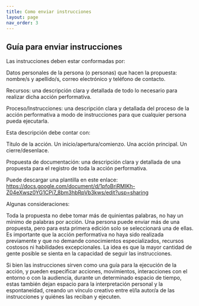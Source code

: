 ```yaml
---
title: Como enviar instrucciones
layout: page
nav_order: 3
---
```


## Guía para enviar instrucciones

Las instrucciones deben estar conformadas por:

Datos personales de la persona (o personas) que hacen la propuesta: nombre/s y apellido/s, correo electrónico y teléfono de contacto.

Recursos: una descripción clara y detallada de todo lo necesario para realizar dicha acción performativa.

Proceso/Instrucciones: una descripción clara y detallada del proceso de la acción performativa a modo de instrucciones para que cualquier persona pueda ejecutarla.

Esta descripción debe contar con:

Título de la acción.
Un inicio/apertura/comienzo.
Una acción principal.
Un cierre/desenlace.

Propuesta de documentación: una descripción clara y detallada de una propuesta para el registro de toda la acción performativa.

Puede descargar una plantilla en este enlace: https://docs.google.com/document/d/1pfoBriRMIKh-Z04eXwsz0YG1CPi7_8bm3hbRpVb3kws/edit?usp=sharing

Algunas consideraciones:

Toda la propuesta no debe tomar más de quinientas palabras, no hay un mínimo de palabras por acción.
Una persona puede enviar más de una propuesta, pero para esta primera edición solo se seleccionará una de ellas.
Es importante que la acción performativa no haya sido realizada previamente y que no demande conocimientos especializados, recursos costosos ni habilidades excepcionales. La idea es que la mayor cantidad de gente posible se sienta en la capacidad de seguir las instrucciones.


Si bien las instrucciones sirven como una guía para la ejecución de la acción, y pueden especificar acciones, movimientos, interacciones con el entorno o con la audiencia, durante un determinado espacio de tiempo, estas también dejan espacio para la interpretación personal y la espontaneidad, creando un vínculo creativo entre el/la autor/a de las instrucciones y quiénes las reciban y ejecuten.
